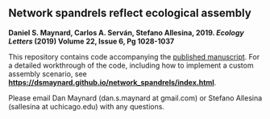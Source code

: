 
## Network spandrels reflect ecological assembly

**Daniel S. Maynard, Carlos A. Serván, Stefano Allesina, 2019. _Ecology Letters_ (2019) Volume 22, Issue 6, Pg 1028-1037**


This repository contains code accompanying the [published manuscript](https://onlinelibrary.wiley.com/doi/full/10.1111/ele.12912). For a detailed workthrough of the code, including how to implement a custom assembly scenario, see **https://dsmaynard.github.io/network_spandrels/index.html**. 

Please email Dan Maynard (dan.s.maynard at gmail.com) or Stefano Allesina (sallesina at uchicago.edu) with any questions. 
